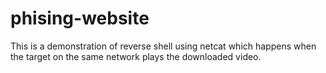 # phising-website
This is a demonstration of reverse shell using netcat which happens when the target on the same network plays the downloaded video.
